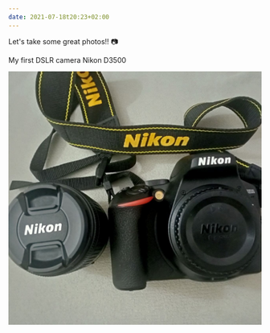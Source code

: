 ```yaml
---
date: 2021-07-18t20:23+02:00
---
```


Let's take some great photos!! 📷

My first DSLR camera Nikon D3500

![Nikon D3500 with lens](d3500.jpg)
